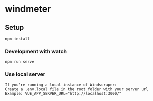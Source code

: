 # windmeter

## Setup
```
npm install

```

### Development with watch
```
npm run serve
```

### Use local server
```
If you're running a local instance of Windscraper:
Create a .env.local file in the root folder with your server url
Example: VUE_APP_SERVER_URL="http://localhost:3000/"
```

